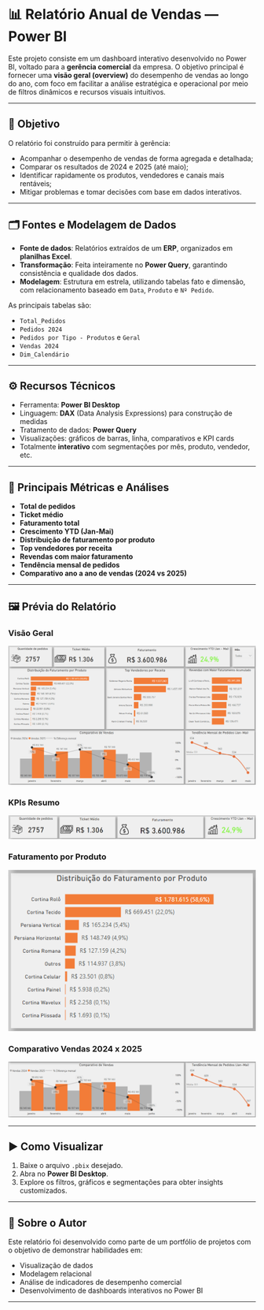 # 📊 Relatório Anual de Vendas — Power BI

Este projeto consiste em um dashboard interativo desenvolvido no Power BI, voltado para a **gerência comercial** da empresa. O objetivo principal é fornecer uma **visão geral (overview)** do desempenho de vendas ao longo do ano, com foco em facilitar a análise estratégica e operacional por meio de filtros dinâmicos e recursos visuais intuitivos.

---

## 🧭 Objetivo

O relatório foi construído para permitir à gerência:

- Acompanhar o desempenho de vendas de forma agregada e detalhada;
- Comparar os resultados de 2024 e 2025 (até maio);
- Identificar rapidamente os produtos, vendedores e canais mais rentáveis;
- Mitigar problemas e tomar decisões com base em dados interativos.

---

## 🗂️ Fontes e Modelagem de Dados

- **Fonte de dados**: Relatórios extraídos de um **ERP**, organizados em **planilhas Excel**.
- **Transformação**: Feita inteiramente no **Power Query**, garantindo consistência e qualidade dos dados.
- **Modelagem**: Estrutura em estrela, utilizando tabelas fato e dimensão, com relacionamento baseado em `Data`, `Produto` e `Nº Pedido`.

As principais tabelas são:
- `Total_Pedidos`
- `Pedidos 2024`
- `Pedidos por Tipo - Produtos` e `Geral`
- `Vendas 2024`
- `Dim_Calendário`

---

## ⚙️ Recursos Técnicos

- Ferramenta: **Power BI Desktop**
- Linguagem: **DAX** (Data Analysis Expressions) para construção de medidas
- Tratamento de dados: **Power Query**
- Visualizações: gráficos de barras, linha, comparativos e KPI cards
- Totalmente **interativo** com segmentações por mês, produto, vendedor, etc.

---

## 📌 Principais Métricas e Análises

- **Total de pedidos**
- **Ticket médio**
- **Faturamento total**
- **Crescimento YTD (Jan-Mai)**
- **Distribuição de faturamento por produto**
- **Top vendedores por receita**
- **Revendas com maior faturamento**
- **Tendência mensal de pedidos**
- **Comparativo ano a ano de vendas (2024 vs 2025)**

---

## 🖼️ Prévia do Relatório

### Visão Geral

![Dashboard Geral](./Geral.png)

### KPIs Resumo

![Indicadores-Chave](./kpis_resumo.png)

### Faturamento por Produto

![Faturamento por Produto](./faturamento_por_prod.png)

### Comparativo Vendas 2024 x 2025

![Comparativo de Vendas](./comparativo_vendas_2024_2025.png)

---

## ▶️ Como Visualizar

1. Baixe o arquivo `.pbix` desejado.
2. Abra no **Power BI Desktop**.
3. Explore os filtros, gráficos e segmentações para obter insights customizados.

---

## 👤 Sobre o Autor

Este relatório foi desenvolvido como parte de um portfólio de projetos com o objetivo de demonstrar habilidades em:

- Visualização de dados
- Modelagem relacional
- Análise de indicadores de desempenho comercial
- Desenvolvimento de dashboards interativos no Power BI

---


